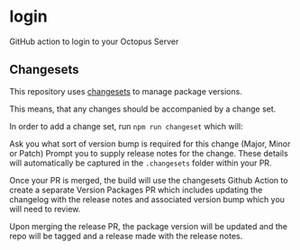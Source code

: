 # login

GitHub action to login to your Octopus Server

## Changesets

This repository uses [changesets](https://github.com/changesets/changesets) to manage package versions.

This means, that any changes should be accompanied by a change set.

In order to add a change set, run `npm run changeset` which will:

Ask you what sort of version bump is required for this change (Major, Minor or Patch)
Prompt you to supply release notes for the change.
These details will automatically be captured in the `.changesets` folder within your PR.

Once your PR is merged, the build will use the changesets Github Action to create a separate Version Packages PR which includes updating the changelog with the release notes and associated version bump which you will need to review.

Upon merging the release PR, the package version will be updated and the repo will be tagged and a release made with the release notes.
